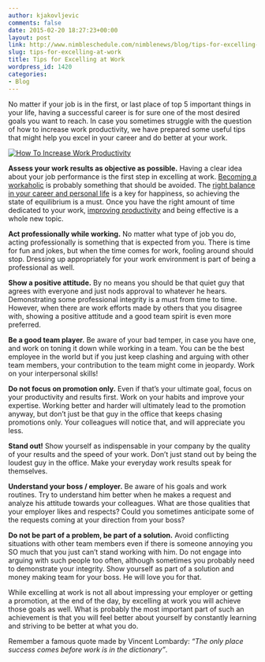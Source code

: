 ```yaml
---
author: kjakovljevic
comments: false
date: 2015-02-20 18:27:23+00:00
layout: post
link: http://www.nimbleschedule.com/nimblenews/blog/tips-for-excelling-at-work/
slug: tips-for-excelling-at-work
title: Tips for Excelling at Work
wordpress_id: 1420
categories:
- Blog
---
```


No matter if your job is in the first, or last place of top 5 important things in your life, having a successful career is for sure one of the most desired goals you want to reach. In case you sometimes struggle with the question of how to increase work productivity, we have prepared some useful tips that might help you excel in your career and do better at your work.

[![How To Increase Work Productivity](http://www.nimbleschedule.com/wp-content/uploads/2015/02/success-at-work-thumb.jpg)](http://www.nimbleschedule.com/wp-content/uploads/2015/02/success-at-work.jpg)

**Assess your work results as objective as possible.** Having a clear idea about your job performance is the first step in excelling at work. [Becoming a workaholic](http://www.nimbleschedule.com/signs-of-a-workaholic/) is probably something that should be avoided. The [right balance in your career and personal life](http://www.nimbleschedule.com/achieving-the-work-life-balance/) is a key for happiness, so achieving the state of equilibrium is a must. Once you have the right amount of time dedicated to your work, [improving productivity](http://www.nimbleschedule.com/how-to-increase-productivity/) and being effective is a whole new topic. 

**Act professionally while working.** No matter what type of job you do, acting professionally is something that is expected from you. There is time for fun and jokes, but when the time comes for work, fooling around should stop. Dressing up appropriately for your work environment is part of being a professional as well. 

**Show a positive attitude.** By no means you should be that quiet guy that agrees with everyone and just nods approval to whatever he hears. Demonstrating some professional integrity is a must from time to time. However, when there are work efforts made by others that you disagree with, showing a positive attitude and a good team spirit is even more preferred.

**Be a good team player.** Be aware of your bad temper, in case you have one, and work on toning it down while working in a team. You can be the best employee in the world but if you just keep clashing and arguing with other team members, your contribution to the team might come in jeopardy. Work on your interpersonal skills!

**Do not focus on promotion only.** Even if that’s your ultimate goal, focus on your productivity and results first. Work on your habits and improve your expertise. Working better and harder will ultimately lead to the promotion anyway, but don’t just be that guy in the office that keeps chasing promotions only. Your colleagues will notice that, and will appreciate you less.

**Stand out!** Show yourself as indispensable in your company by the quality of your results and the speed of your work. Don’t just stand out by being the loudest guy in the office. Make your everyday work results speak for themselves. 

**Understand your boss / employer.** Be aware of his goals and work routines. Try to understand him better when he makes a request and analyze his attitude towards your colleagues.  What are those qualities that your employer likes and respects? Could you sometimes anticipate some of the requests coming at your direction from your boss?

**Do not be part of a problem, be part of a solution.** Avoid conflicting situations with other team members even if there is someone annoying you SO much that you just can’t stand working with him. Do not engage into arguing with such people too often, although sometimes you probably need to demonstrate your integrity. Show yourself as part of a solution and money making team for your boss. He will love you for that.

While excelling at work is not all about impressing your employer or getting a promotion, at the end of the day, by excelling at work you will achieve those goals as well. What is probably the most important part of such an achievement is that you will feel better about yourself by constantly learning and striving to be better at what you do.

Remember a famous quote made by Vincent Lombardy: _“The only place success comes before work is in the dictionary”_.

